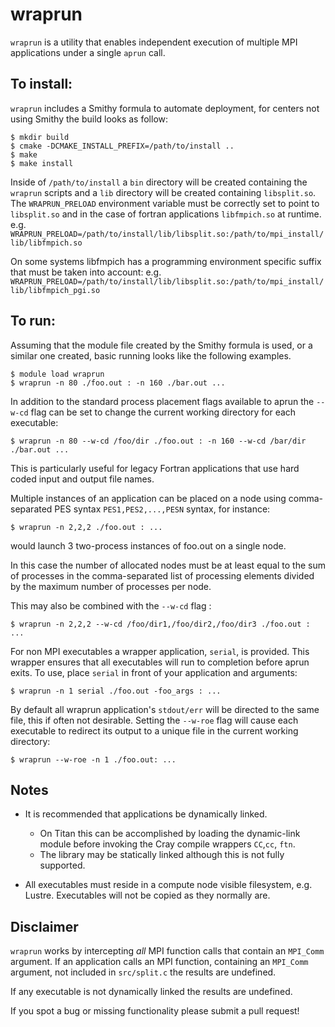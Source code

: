 # wraprun
`wraprun` is a utility that enables independent execution of multiple MPI applications under a single `aprun` call.

## To install:
`wraprun` includes a Smithy formula to automate deployment, for centers not using Smithy the build looks as follow:

```
$ mkdir build
$ cmake -DCMAKE_INSTALL_PREFIX=/path/to/install ..
$ make
$ make install
```
Inside of `/path/to/install` a `bin` directory will be created containing the `wraprun` scripts and a `lib` directory will be created containing `libsplit.so`. The `WRAPRUN_PRELOAD` environment variable must be correctly set to point to `libsplit.so` and in the case of fortran applications `libfmpich.so` at runtime.
e.g. `WRAPRUN_PRELOAD=/path/to/install/lib/libsplit.so:/path/to/mpi_install/lib/libfmpich.so`

On some systems libfmpich has a programming environment specific suffix that must be taken into account:
e.g. `WRAPRUN_PRELOAD=/path/to/install/lib/libsplit.so:/path/to/mpi_install/lib/libfmpich_pgi.so`

## To run:
Assuming that the module file created by the Smithy formula is used, or a similar one created, basic running looks like the following examples.

```
$ module load wraprun
$ wraprun -n 80 ./foo.out : -n 160 ./bar.out ...
```

In addition to the standard process placement flags available to aprun the `--w-cd` flag can be set to change the current working directory for each executable:
```
$ wraprun -n 80 --w-cd /foo/dir ./foo.out : -n 160 --w-cd /bar/dir ./bar.out ...
```
This is particularly useful for legacy Fortran applications that use hard coded input and output file names.

Multiple instances of an application can be placed on a node using
comma-separated PES syntax `PES1,PES2,...,PESN` syntax, for instance:
```
$ wraprun -n 2,2,2 ./foo.out : ...
```
would launch 3 two-process instances of foo.out on a single node. 

In this case the number of allocated nodes must be at least equal to the sum of processes in the comma-separated list of processing elements divided by the maximum number of processes per node.

This may also be combined with the `--w-cd` flag :
```
$ wraprun -n 2,2,2 --w-cd /foo/dir1,/foo/dir2,/foo/dir3 ./foo.out : ...
```

For non MPI executables a wrapper application, `serial`, is provided. This wrapper ensures that all executables will run to completion before aprun exits. To use, place `serial` in front of your application and arguments:
```
$ wraprun -n 1 serial ./foo.out -foo_args : ...
```

By default all wraprun application's `stdout/err` will be directed to the same file, this if often not desirable. Setting the `--w-roe` flag will cause each executable to redirect its output to a unique file in the current working directory:
```
$ wraprun --w-roe -n 1 ./foo.out: ...
```

## Notes
* It is recommended that applications be dynamically linked.
	* On Titan this can be accomplished by loading the dynamic-link module before invoking the Cray compile wrappers `CC`,`cc`, `ftn`.
  * The library may be statically linked although this is not fully supported.

* All executables must reside in a compute node visible filesystem, e.g. Lustre. Executables will not be copied as they normally are.


## Disclaimer
`wraprun` works by intercepting <i>all</i> MPI function calls that contain an `MPI_Comm` argument. If an application calls an MPI function, containing an `MPI_Comm` argument, not included in `src/split.c` the results are undefined.

If any executable is not dynamically linked the results are undefined.

If you spot a bug or missing functionality please submit a pull request!
